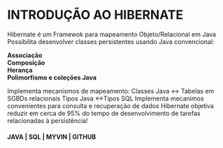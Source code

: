 # INTRODUÇÃO AO HIBERNATE

Hibernate é um Framewok para mapeamento Objeto/Relacional em Java
Possibilita desenvolver classes persistentes usando Java convencional:

**Associação**<br>
**Composição**<br>
**Herança**<br>
**Polimorfismo e coleções Java**

Implementa mecanismos de mapeamento:
Classes Java <-> Tabelas em SGBDs relacionais
Tipos Java <->Tipos SQL
Implementa mecanimos convenientes para consulta e recuperação de dados
Hibernate objetiva reduzir em cerca de 95% do tempo de desenvolvimento de tarefas relacionadas à persistência!

#### JAVA | SQL | MYVIN | GITHUB
